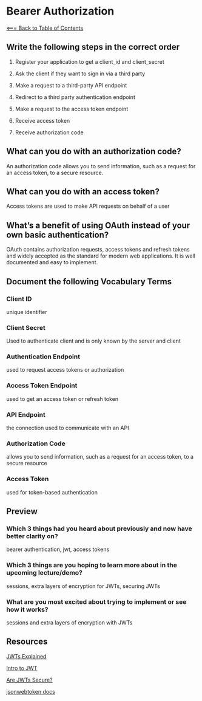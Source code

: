 # Bearer Authorization

[<=== Back to Table of Contents](https://peterjstaker.github.io/reading-notes/)

## Write the following steps in the correct order

1. Register your application to get a client_id and client_secret

1. Ask the client if they want to sign in via a third party

1. Make a request to a third-party API endpoint

1. Redirect to a third party authentication endpoint

1. Make a request to the access token endpoint

1. Receive access token

1. Receive authorization code

## What can you do with an authorization code?

An authorization code allows you to send information, such as a request for an access token, to a secure resource.

## What can you do with an access token?

Access tokens are used to make API requests on behalf of a user

## What’s a benefit of using OAuth instead of your own basic authentication?

OAuth contains authorization requests, access tokens and refresh tokens and widely accepted as the standard for modern web applications. It is well documented and easy to implement.

## Document the following Vocabulary Terms

### Client ID

unique identifier

### Client Secret

Used to authenticate client and is only known by the server and client

### Authentication Endpoint

used to request access tokens or authorization

### Access Token Endpoint

used to get an access token or refresh token

### API Endpoint

the connection used to communicate with an API

### Authorization Code

allows you to send information, such as a request for an access token, to a secure resource

### Access Token

used for token-based authentication

## Preview

### Which 3 things had you heard about previously and now have better clarity on?

bearer authentication, jwt, access tokens

### Which 3 things are you hoping to learn more about in the upcoming lecture/demo?

sessions, extra layers of encryption for JWTs, securing JWTs

### What are you most excited about trying to implement or see how it works?

sessions and extra layers of encryption with JWTs

## Resources

[JWTs Explained](https://www.youtube.com/watch?v=926mknSW9Lo)

[Intro to JWT](https://jwt.io/introduction/)

[Are JWTs Secure?](https://stackoverflow.com/questions/27301557/if-you-can-decode-jwt-how-are-they-secure)

[jsonwebtoken docs](https://www.npmjs.com/package/jsonwebtoken)
